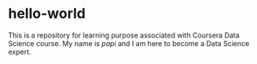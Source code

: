 # hello-world
This is a repository for learning purpose associated with Coursera Data Science course. 
My name is *papi* and I am here to become a Data Science expert. 

